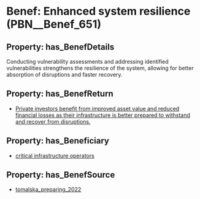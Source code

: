 # Benef: __Enhanced system resilience__ (PBN__Benef_651)

## Property: has_BenefDetails

Conducting vulnerability assessments and addressing identified vulnerabilities strengthens the resilience of the system, allowing for better absorption of disruptions and faster recovery.

## Property: has_BenefReturn

* [Private investors benefit from improved asset value and reduced financial losses as their infrastructure is better prepared to withstand and recover from disruptions.](../BenefReturn/PBN__BenefReturn_701)

## Property: has_Beneficiary

* [critical infrastructure operators](../Stakeholder/PBN__Stakeholder_273)

## Property: has_BenefSource

* [tomalska_preparing_2022](../Article/PBN__Article_129)

